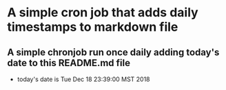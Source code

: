 A simple cron job that adds daily timestamps to markdown file
============================================================
## A simple chronjob run once daily adding today's date to this README.md file
* today's date is Tue Dec 18 23:39:00 MST 2018
